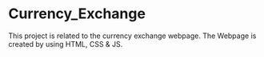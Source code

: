 # Currency_Exchange
This project is related to the currency exchange webpage.
The Webpage is created by using HTML, CSS & JS.

